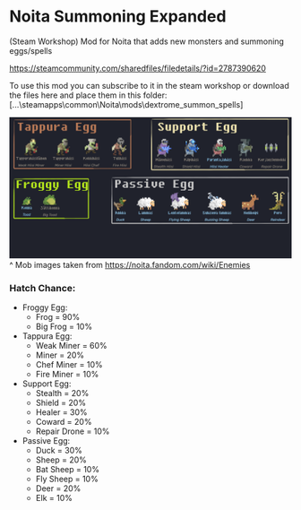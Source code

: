 # Noita Summoning Expanded
(Steam Workshop) Mod for Noita that adds new monsters and summoning eggs/spells

https://steamcommunity.com/sharedfiles/filedetails/?id=2787390620

To use this mod you can subscribe to it in the steam workshop or download the files here and place them in this folder: [...\steamapps\common\Noita\mods\dextrome_summon_spells]

![workshop_preview_image](https://github.com/Dextrome/noita-summoning-expanded/blob/main/workshop_preview_image.png)
^ Mob images taken from https://noita.fandom.com/wiki/Enemies

<h3>Hatch Chance:</h3>

* Froggy Egg:
    - Frog = 90%
    - Big Frog = 10%
* Tappura Egg:
    - Weak Miner = 60%
    - Miner = 20%
    - Chef Miner = 10%
    - Fire Miner = 10%
* Support Egg:
    - Stealth = 20%
    - Shield = 20%
    - Healer = 30%
    - Coward = 20%
    - Repair Drone = 10%
* Passive Egg:
    - Duck = 30%
    - Sheep = 20%
    - Bat Sheep = 10%
    - Fly Sheep = 10%
    - Deer = 20%
    - Elk = 10%